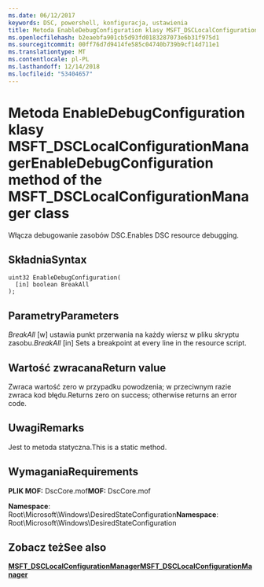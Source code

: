 ```yaml
---
ms.date: 06/12/2017
keywords: DSC, powershell, konfiguracja, ustawienia
title: Metoda EnableDebugConfiguration klasy MSFT_DSCLocalConfigurationManager
ms.openlocfilehash: b2eaebfa901cb5d93fd0183287073e6b31f975d1
ms.sourcegitcommit: 00ff76d7d9414fe585c04740b739b9cf14d711e1
ms.translationtype: MT
ms.contentlocale: pl-PL
ms.lasthandoff: 12/14/2018
ms.locfileid: "53404657"
---
```

# <a name="enabledebugconfiguration-method-of-the-msftdsclocalconfigurationmanager-class"></a><span data-ttu-id="037b9-103">Metoda EnableDebugConfiguration klasy MSFT_DSCLocalConfigurationManager</span><span class="sxs-lookup"><span data-stu-id="037b9-103">EnableDebugConfiguration method of the MSFT_DSCLocalConfigurationManager class</span></span>

<span data-ttu-id="037b9-104">Włącza debugowanie zasobów DSC.</span><span class="sxs-lookup"><span data-stu-id="037b9-104">Enables DSC resource debugging.</span></span>

## <a name="syntax"></a><span data-ttu-id="037b9-105">Składnia</span><span class="sxs-lookup"><span data-stu-id="037b9-105">Syntax</span></span>

```mof
uint32 EnableDebugConfiguration(
  [in] boolean BreakAll
);
```

## <a name="parameters"></a><span data-ttu-id="037b9-106">Parametry</span><span class="sxs-lookup"><span data-stu-id="037b9-106">Parameters</span></span>

<span data-ttu-id="037b9-107">*BreakAll* \[w\] ustawia punkt przerwania na każdy wiersz w pliku skryptu zasobu.</span><span class="sxs-lookup"><span data-stu-id="037b9-107">*BreakAll* \[in\] Sets a breakpoint at every line in the resource script.</span></span>

## <a name="return-value"></a><span data-ttu-id="037b9-108">Wartość zwracana</span><span class="sxs-lookup"><span data-stu-id="037b9-108">Return value</span></span>

<span data-ttu-id="037b9-109">Zwraca wartość zero w przypadku powodzenia; w przeciwnym razie zwraca kod błędu.</span><span class="sxs-lookup"><span data-stu-id="037b9-109">Returns zero on success; otherwise returns an error code.</span></span>

## <a name="remarks"></a><span data-ttu-id="037b9-110">Uwagi</span><span class="sxs-lookup"><span data-stu-id="037b9-110">Remarks</span></span>

<span data-ttu-id="037b9-111">Jest to metoda statyczna.</span><span class="sxs-lookup"><span data-stu-id="037b9-111">This is a static method.</span></span>

## <a name="requirements"></a><span data-ttu-id="037b9-112">Wymagania</span><span class="sxs-lookup"><span data-stu-id="037b9-112">Requirements</span></span>

<span data-ttu-id="037b9-113">**PLIK MOF:** DscCore.mof</span><span class="sxs-lookup"><span data-stu-id="037b9-113">**MOF:** DscCore.mof</span></span>

<span data-ttu-id="037b9-114">**Namespace**: Root\Microsoft\Windows\DesiredStateConfiguration</span><span class="sxs-lookup"><span data-stu-id="037b9-114">**Namespace**: Root\Microsoft\Windows\DesiredStateConfiguration</span></span>

## <a name="see-also"></a><span data-ttu-id="037b9-115">Zobacz też</span><span class="sxs-lookup"><span data-stu-id="037b9-115">See also</span></span>

[<span data-ttu-id="037b9-116">**MSFT_DSCLocalConfigurationManager**</span><span class="sxs-lookup"><span data-stu-id="037b9-116">**MSFT_DSCLocalConfigurationManager**</span></span>](msft-dsclocalconfigurationmanager.md)